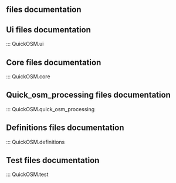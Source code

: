 ## files documentation

## Ui files documentation

::: QuickOSM.ui

## Core files documentation

::: QuickOSM.core

## Quick_osm_processing files documentation

::: QuickOSM.quick_osm_processing

## Definitions files documentation

::: QuickOSM.definitions

## Test files documentation

::: QuickOSM.test

